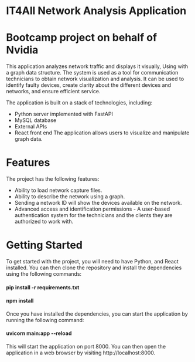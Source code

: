 # IT4All Network Analysis Application
# Bootcamp project on behalf of Nvidia
This application analyzes network traffic and displays it visually,  Using with a graph data structure. The system is used as a tool for communication technicians to obtain network visualization and analysis. It can be used to identify faulty devices, create clarity about the different devices and networks, and ensure efficient service.

The application is built on a stack of technologies, including:

- Python server implemented with FastAPI
- MySQL database
- External APIs
- React front end
The application allows users to visualize and manipulate graph data.

# Features
The project has the following features:
* Ability to load network capture files.
* Ability to describe the network using a graph.
* Sending a network ID will show the devices available on the network.
* Advanced access and identification permissions - A user-based authentication system for the technicians and the clients they are authorized to work with.

# Getting Started
To get started with the project, you will need to have Python, and React installed. You can then clone the repository and install the dependencies using the following commands:

#### pip install -r requirements.txt

#### npm install

Once you have installed the dependencies, you can start the application by running the following command:

#### uvicorn main:app --reload

This will start the application on port 8000. You can then open the application in a web browser by visiting http://localhost:8000.
